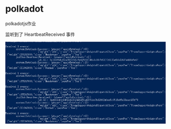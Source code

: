 # polkadot


polkadotjs作业

监听到了 HeartbeatReceived 事件

![alt 属性文本](https://github.com/ZbkSou/polkadotjsdemo/blob/main/4aad63459755b5a08f8b2a13821cac5.png)

